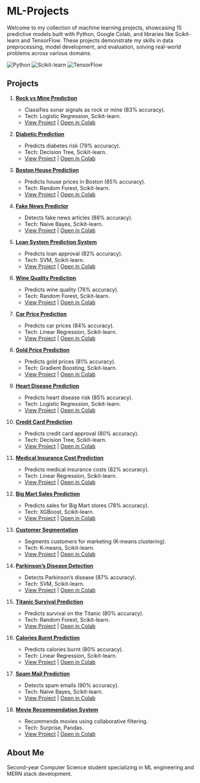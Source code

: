 # ML-Projects
Welcome to my collection of machine learning projects, showcasing 15 predictive models built with Python, Google Colab, and libraries like Scikit-learn and TensorFlow. These projects demonstrate my skills in data preprocessing, model development, and evaluation, solving real-world problems across various domains.

![Python](https://img.shields.io/badge/Python-3.8-blue) ![Scikit-learn](https://img.shields.io/badge/Scikit--learn-1.2.2-orange) ![TensorFlow](https://img.shields.io/badge/TensorFlow-2.8-red)

## Projects
1. **[Rock vs Mine Prediction](./rock-vs-mine-prediction)**  
   - Classifies sonar signals as rock or mine (83% accuracy).  
   - Tech: Logistic Regression, Scikit-learn.  
   - [View Project](./rock-vs-mine-prediction) | [Open in Colab](https://colab.research.google.com/drive/1SrGD6tBd3K_6Nuo4cG4I7UfMkA8kzaQU)

2. **[Diabetic Prediction](./diabetic-prediction)**  
   - Predicts diabetes risk (79% accuracy).  
   - Tech: Decision Tree, Scikit-learn.  
   - [View Project](./diabetic-prediction) | [Open in Colab](https://colab.research.google.com/drive/1UcefIQWqcr9VT1GXBHFIeuK8w_yOCB4I)

3. **[Boston House Prediction](./boston-house-prediction)**  
   - Predicts house prices in Boston (85% accuracy).  
   - Tech: Random Forest, Scikit-learn.  
   - [View Project](./boston-house-prediction) | [Open in Colab](https://colab.research.google.com/drive/1Lf7DrBKEFmOboKXtYqVzqM7Ya7MszRVM)

4. **[Fake News Predictor](./fake-news-predictor)**  
   - Detects fake news articles (88% accuracy).  
   - Tech: Naive Bayes, Scikit-learn.  
   - [View Project](./fake-news-predictor) | [Open in Colab](https://colab.research.google.com/drive/1UqGJDLCmFo2gsuN5W3EAgwzg8y393MBa)

5. **[Loan System Prediction System](./loan-system-prediction-system)**  
   - Predicts loan approval (82% accuracy).  
   - Tech: SVM, Scikit-learn.  
   - [View Project](./loan-system-prediction-system) | [Open in Colab](https://colab.research.google.com/drive/1dtRQhbivUerq9jG2RSQ3dHOztWAcxPpR)

6. **[Wine Quality Prediction](./wine-quality-prediction)**  
   - Predicts wine quality (76% accuracy).  
   - Tech: Random Forest, Scikit-learn.  
   - [View Project](./wine-quality-prediction) | [Open in Colab](https://colab.research.google.com/drive/1l6h7k3UtaAu3Dn6s1QHtrY6Cd7pVNtjP)

7. **[Car Price Prediction](./car-price-prediction)**  
   - Predicts car prices (84% accuracy).  
   - Tech: Linear Regression, Scikit-learn.  
   - [View Project](./car-price-prediction) | [Open in Colab](https://colab.research.google.com/drive/1UAUJd1HiwRqEV-FNXjMAF7XcW-KK4rrd)

8. **[Gold Price Prediction](./gold-price-prediction)**  
   - Predicts gold prices (81% accuracy).  
   - Tech: Gradient Boosting, Scikit-learn.  
   - [View Project](./gold-price-prediction) | [Open in Colab](https://colab.research.google.com/drive/1d4DbSe00K4S7cdvWG29euRXZvrANGuCV)

9. **[Heart Disease Prediction](./heart-disease-prediction)**  
   - Predicts heart disease risk (85% accuracy).  
   - Tech: Logistic Regression, Scikit-learn.  
   - [View Project](./heart-disease-prediction) | [Open in Colab](https://colab.research.google.com/drive/1irzp9vqkX6LymHiOUR-VveM7Cya2LBfo)

10. **[Credit Card Prediction](./credit-card-prediction)**  
    - Predicts credit card approval (80% accuracy).  
    - Tech: Decision Tree, Scikit-learn.  
    - [View Project](./credit-card-prediction) | [Open in Colab](https://colab.research.google.com/drive/1eFHcm0i2TAXjrLNUw_vMyEyj7UcIFDHM)

11. **[Medical Insurance Cost Prediction](./medical-insurance-cost-prediction)**  
    - Predicts medical insurance costs (82% accuracy).  
    - Tech: Linear Regression, Scikit-learn.  
    - [View Project](./medical-insurance-cost-prediction) | [Open in Colab](https://colab.research.google.com/drive/1hrOSV2FhwtAfclQCAQIpjsv0ssZb1e4h)

12. **[Big Mart Sales Prediction](./big-mart-sales-prediction)**  
    - Predicts sales for Big Mart stores (78% accuracy).  
    - Tech: XGBoost, Scikit-learn.  
    - [View Project](./big-mart-sales-prediction) | [Open in Colab](https://colab.research.google.com/drive/1vTFtEqRVqV84MCLLT28S86WHBp3p0nzS)

13. **[Customer Segmentation](./customer-segmentation)**  
    - Segments customers for marketing (K-means clustering).  
    - Tech: K-means, Scikit-learn.  
    - [View Project](./customer-segmentation) | [Open in Colab](https://colab.research.google.com/drive/1kEJBwJbgZzzGMgqtc8ubIlMyTigvQGmj)

14. **[Parkinson’s Disease Detection](./parkinsons-disease-detection)**  
    - Detects Parkinson’s disease (87% accuracy).  
    - Tech: SVM, Scikit-learn.  
    - [View Project](./parkinsons-disease-detection) | [Open in Colab](https://colab.research.google.com/drive/1B7tYiOnoGDkIZxYZsnWLUnx7ZRY4C2af)

15. **[Titanic Survival Prediction](./titanic-survival-prediction)**  
    - Predicts survival on the Titanic (80% accuracy).  
    - Tech: Random Forest, Scikit-learn.  
    - [View Project](./titanic-survival-prediction) | [Open in Colab](https://colab.research.google.com/drive/1g-pKtXj3Plt0vxK4yn-mf0MBRAcBWUbB)

16. **[Calories Burnt Prediction](./calories-burnt-prediction)**  
    - Predicts calories burnt (80% accuracy).  
    - Tech: Linear Regression, Scikit-learn.  
    - [View Project](./calories-burnt-prediction) | [Open in Colab](https://colab.research.google.com/drive/12nTt9h9pPUzeqBISBulnQL2hgsGTyPD-)

17. **[Spam Mail Prediction](./spam-mail-prediction)**  
    - Detects spam emails (90% accuracy).  
    - Tech: Naive Bayes, Scikit-learn.  
    - [View Project](./spam-mail-prediction) | [Open in Colab](https://colab.research.google.com/drive/1hfQENdioVho05T3RLksl0939WiNo1s3l)

18. **[Movie Recommendation System](./movie-recommendation-system)**  
    - Recommends movies using collaborative filtering.  
    - Tech: Surprise, Pandas.  
    - [View Project](./movie-recommendation-system) | [Open in Colab](https://colab.research.google.com/drive/1gYTYICl8XX6L6xcNzJFfhl1_P0FtAheL)
## About Me
Second-year Computer Science student specializing in ML engineering and MERN stack development. 

